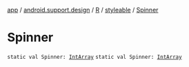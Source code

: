 [app](../../../index.md) / [android.support.design](../../index.md) / [R](../index.md) / [styleable](index.md) / [Spinner](.)

# Spinner

`static val Spinner: `[`IntArray`](https://kotlinlang.org/api/latest/jvm/stdlib/kotlin/-int-array/index.html)
`static val Spinner: `[`IntArray`](https://kotlinlang.org/api/latest/jvm/stdlib/kotlin/-int-array/index.html)